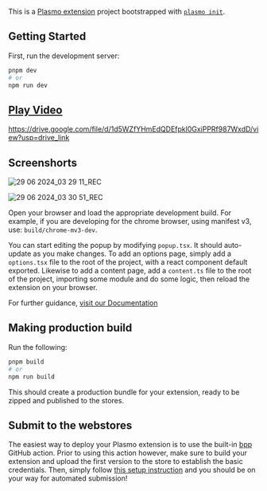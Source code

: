 This is a [Plasmo extension](https://docs.plasmo.com/) project bootstrapped with [`plasmo init`](https://www.npmjs.com/package/plasmo).

## Getting Started

First, run the development server:

```bash
pnpm dev
# or
npm run dev
```

##   [Play Video](https://drive.google.com/file/d/1d5WZfYHmEdQDEfpkl0GxiPPRf987WxdD/view?usp=drive_link)     

https://drive.google.com/file/d/1d5WZfYHmEdQDEfpkl0GxiPPRf987WxdD/view?usp=drive_link

##   Screenshorts

![29 06 2024_03 29 11_REC](https://github.com/Vicky8180/Linkedin_Extension_AI_Reply/assets/76256436/070961d9-7355-4b96-984d-00ba357f9761)

![29 06 2024_03 30 51_REC](https://github.com/Vicky8180/Linkedin_Extension_AI_Reply/assets/76256436/d37764e1-0ecf-4157-9314-be379a75bc60)

Open your browser and load the appropriate development build. For example, if you are developing for the chrome browser, using manifest v3, use: `build/chrome-mv3-dev`.

You can start editing the popup by modifying `popup.tsx`. It should auto-update as you make changes. To add an options page, simply add a `options.tsx` file to the root of the project, with a react component default exported. Likewise to add a content page, add a `content.ts` file to the root of the project, importing some module and do some logic, then reload the extension on your browser.

For further guidance, [visit our Documentation](https://docs.plasmo.com/)

## Making production build

Run the following:

```bash
pnpm build
# or
npm run build
```

This should create a production bundle for your extension, ready to be zipped and published to the stores.

## Submit to the webstores

The easiest way to deploy your Plasmo extension is to use the built-in [bpp](https://bpp.browser.market) GitHub action. Prior to using this action however, make sure to build your extension and upload the first version to the store to establish the basic credentials. Then, simply follow [this setup instruction](https://docs.plasmo.com/framework/workflows/submit) and you should be on your way for automated submission!
